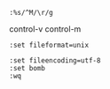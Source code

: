 ```
:%s/^M/\r/g
```
control-v control-m
```
:set fileformat=unix

:set fileencoding=utf-8
:set bomb
:wq
```
